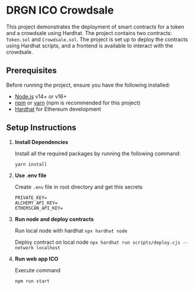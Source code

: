 # DRGN ICO Crowdsale

This project demonstrates the deployment of smart contracts for a token and a crowdsale using Hardhat. The project contains two contracts: `Token.sol` and `Crowdsale.sol`. The project is set up to deploy the contracts using Hardhat scripts, and a frontend is available to interact with the crowdsale.

## Prerequisites

Before running the project, ensure you have the following installed:

- [Node.js](https://nodejs.org/) v14+ or v16+
- [npm](https://www.npmjs.com/) or [yarn](https://yarnpkg.com/) (npm is recommended for this project)
- [Hardhat](https://hardhat.org/) for Ethereum development

## Setup Instructions

1. **Install Dependencies**

   Install all the required packages by running the following command:

   ```bash
   yarn install
   ```
2. **Use .env file**

    Create ```.env``` file in root directory and get this secrets

    ```
    PRIVATE_KEY=
    ALCHEMY_API_KEY=
    ETHERSCAN_API_KEY=
    ```
3. **Run node and deploy contracts**

    Run local node with hardhat
    ```npx hardhat node```

    Deploy contract on local node
    ```npx hardhat run scripts/deploy.cjs --network localhost```

4. **Run web app ICO**

    Execute command
    ```
    npm run start
    ```